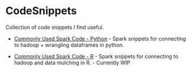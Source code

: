 # CodeSnippets

Collection of code snippets I find useful.

* [Commonly Used Spark Code - Python](https://github.com/thompn/CodeSnippets/blob/master/spark_info.py) - Spark snippets for connecting to hadoop + wrangling dataframes in python.

* [Commonly Used Spark Code - R](https://github.com/thompn/CodeSnippets/blob/master/R_spark.R) - Spark snippets for connecting to hadoop and data mulching in R. - Currently WIP
